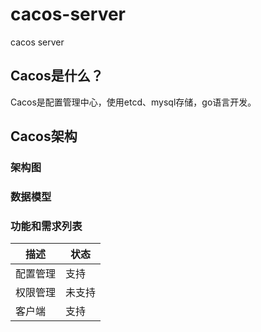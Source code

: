 # cacos-server
cacos server

## Cacos是什么？

Cacos是配置管理中心，使用etcd、mysql存储，go语言开发。

## Cacos架构

### 架构图

### 数据模型

### 功能和需求列表

描述|状态
---|---
配置管理|支持
权限管理|未支持
客户端|支持

